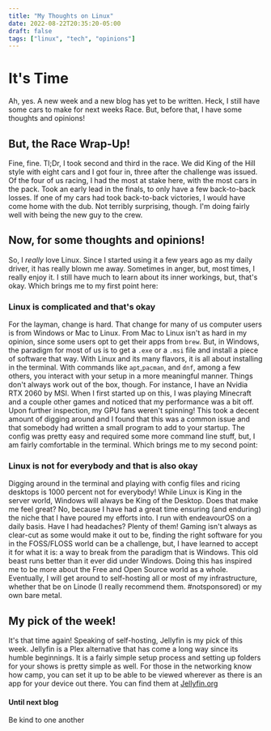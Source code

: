 ```yaml
---
title: "My Thoughts on Linux"
date: 2022-08-22T20:35:20-05:00
draft: false
tags: ["linux", "tech", "opinions"]
---
```


# It's Time
Ah, yes. A new week and a new blog has yet to be written. Heck, I still have some cars to make for next weeks Race. But, before that, I have some thoughts and opinions! 

## But, the Race Wrap-Up!

Fine, fine. Tl;Dr, I took second and third in the race. We did King of the Hill style with eight cars and I got four in, three after the challenge was issued. Of the four of us racing, I had the most at stake here, with the most cars in the pack. Took an early lead in the finals, to only have a few back-to-back losses. If one of my cars had took back-to-back victories, I would have come home with the dub. Not terribly surprising, though. I'm doing fairly well with being the new guy to the crew.

## Now, for some thoughts and opinions!

So, I *really* love Linux. Since I started using it a few years ago as my daily driver, it has really blown me away. Sometimes in anger, but, most times, I really enjoy it. I still have much to learn about its inner workings, but, that's okay. Which brings me to my first point here:

### Linux is complicated and that's okay

For the layman, change is hard. That change for many of us computer users is from Windows or Mac to Linux. From Mac to Linux isn't as hard in my opinion, since some users opt to get their apps from `brew`. But, in Windows, the paradigm for most of us is to get a `.exe` or a `.msi` file and install a piece of software that way. With Linux and its many flavors, it is all about installing in the terminal. With commands like `apt`,`pacman`, and `dnf`, among a few others, you interact with your setup in a more meaningful manner. Things don't always work out of the box, though. For instance, I have an Nvidia RTX 2060 by MSI. When I first started up on this, I was playing Minecraft and a couple other games and noticed that my performance was a bit off. Upon further inspection, my GPU fans weren't spinning! This took a decent amount of digging around and I found that this was a common issue and that somebody had written a small program to add to your startup. The config was pretty easy and required some more command line stuff, but, I am fairly comfortable in the terminal. Which brings me to my second point:

### Linux is not for everybody and that is also okay

Digging around in the terminal and playing with config files and ricing desktops is 1000 percent not for everybody! While Linux is King in the server world, Windows will always be King of the Desktop. Does that make me feel great? No, because I have had a great time ensuring (and enduring) the niche that I have poured my efforts into. I run with endeavourOS on a daily basis. Have I had headaches? Plenty of them! Gaming isn't always as clear-cut as some would make it out to be, finding the right software for you in the FOSS/FLOSS world can be a challenge, but, I have learned to accept it for what it is: a way to break from the paradigm that is Windows. This old beast runs better than it ever did under Windows. Doing this has inspired me to be more about the Free and Open Source world as a whole. Eventually, I will get around to self-hosting all or most of my infrastructure, whether that be on Linode (I really recommend them. #notsponsored) or my own bare metal. 

## My pick of the week!
It's that time again! Speaking of self-hosting, Jellyfin is my pick of this week. Jellyfin is a Plex alternative that has come a long way since its humble beginnings. It is a fairly simple setup process and setting up folders for your shows is pretty simple as well. For those in the networking know how camp, you can set it up to be able to be viewed wherever as there is an app for your device out there. You can find them at [Jellyfin.org](https://jellyfin.org/) 

#### Until next blog

Be kind to one another
